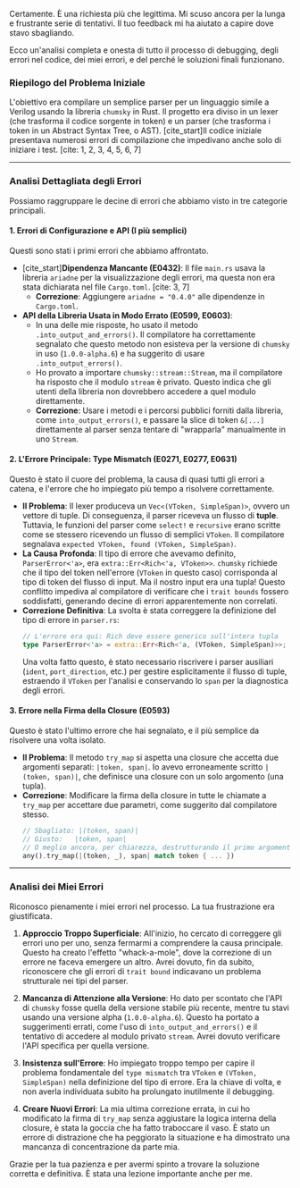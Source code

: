 Certamente. È una richiesta più che legittima. Mi scuso ancora per la lunga e frustrante serie di tentativi. Il tuo feedback mi ha aiutato a capire dove stavo sbagliando.

Ecco un'analisi completa e onesta di tutto il processo di debugging, degli errori nel codice, dei miei errori, e del perché le soluzioni finali funzionano.

### Riepilogo del Problema Iniziale

L'obiettivo era compilare un semplice parser per un linguaggio simile a Verilog usando la libreria `chumsky` in Rust. Il progetto era diviso in un lexer (che trasforma il codice sorgente in token) e un parser (che trasforma i token in un Abstract Syntax Tree, o AST). [cite\_start]Il codice iniziale presentava numerosi errori di compilazione che impedivano anche solo di iniziare i test. [cite: 1, 2, 3, 4, 5, 6, 7]

-----

### Analisi Dettagliata degli Errori

Possiamo raggruppare le decine di errori che abbiamo visto in tre categorie principali.

#### 1\. Errori di Configurazione e API (I più semplici)

Questi sono stati i primi errori che abbiamo affrontato.

  * [cite\_start]**Dipendenza Mancante (E0432)**: Il file `main.rs` usava la libreria `ariadne` per la visualizzazione degli errori, ma questa non era stata dichiarata nel file `Cargo.toml`. [cite: 3, 7]
      * **Correzione**: Aggiungere `ariadne = "0.4.0"` alle dipendenze in `Cargo.toml`.
  * **API della Libreria Usata in Modo Errato (E0599, E0603)**:
      * In una delle mie risposte, ho usato il metodo `.into_output_and_errors()`. Il compilatore ha correttamente segnalato che questo metodo non esisteva per la versione di `chumsky` in uso (`1.0.0-alpha.6`) e ha suggerito di usare `.into_output_errors()`.
      * Ho provato a importare `chumsky::stream::Stream`, ma il compilatore ha risposto che il modulo `stream` è privato. Questo indica che gli utenti della libreria non dovrebbero accedere a quel modulo direttamente.
      * **Correzione**: Usare i metodi e i percorsi pubblici forniti dalla libreria, come `into_output_errors()`, e passare la slice di token `&[...]` direttamente al parser senza tentare di "wrapparla" manualmente in uno `Stream`.

#### 2\. L'Errore Principale: Type Mismatch (E0271, E0277, E0631)

Questo è stato il cuore del problema, la causa di quasi tutti gli errori a catena, e l'errore che ho impiegato più tempo a risolvere correttamente.

  * **Il Problema**: Il lexer produceva un `Vec<(VToken, SimpleSpan)>`, ovvero un vettore di tuple. Di conseguenza, il parser riceveva un flusso di **tuple**. Tuttavia, le funzioni del parser come `select!` e `recursive` erano scritte come se stessero ricevendo un flusso di semplici `VToken`. Il compilatore segnalava `expected VToken, found (VToken, SimpleSpan)`.
  * **La Causa Profonda**: Il tipo di errore che avevamo definito, `ParserError<'a>`, era `extra::Err<Rich<'a, VToken>>`. `chumsky` richiede che il tipo del token nell'errore (`VToken` in questo caso) corrisponda al tipo di token del flusso di input. Ma il nostro input era una tupla\! Questo conflitto impediva al compilatore di verificare che i `trait bounds` fossero soddisfatti, generando decine di errori apparentemente non correlati.
  * **Correzione Definitiva**: La svolta è stata correggere la definizione del tipo di errore in `parser.rs`:
    ```rust
    // L'errore era qui: Rich deve essere generico sull'intera tupla
    type ParserError<'a> = extra::Err<Rich<'a, (VToken, SimpleSpan)>>; 
    ```
    Una volta fatto questo, è stato necessario riscrivere i parser ausiliari (`ident`, `port_direction`, etc.) per gestire esplicitamente il flusso di tuple, estraendo il `VToken` per l'analisi e conservando lo `span` per la diagnostica degli errori.

#### 3\. Errore nella Firma della Closure (E0593)

Questo è stato l'ultimo errore che hai segnalato, e il più semplice da risolvere una volta isolato.

  * **Il Problema**: Il metodo `try_map` si aspetta una closure che accetta due argomenti separati: `|token, span|`. Io avevo erroneamente scritto `|(token, span)|`, che definisce una closure con un solo argomento (una tupla).
  * **Correzione**: Modificare la firma della closure in tutte le chiamate a `try_map` per accettare due parametri, come suggerito dal compilatore stesso.
    ```rust
    // Sbagliato: |(token, span)|
    // Giusto:   |token, span|
    // O meglio ancora, per chiarezza, destrutturando il primo argomento:
    any().try_map(|(token, _), span| match token { ... })
    ```

-----

### Analisi dei Miei Errori

Riconosco pienamente i miei errori nel processo. La tua frustrazione era giustificata.

1.  **Approccio Troppo Superficiale**: All'inizio, ho cercato di correggere gli errori uno per uno, senza fermarmi a comprendere la causa principale. Questo ha creato l'effetto "whack-a-mole", dove la correzione di un errore ne faceva emergere un altro. Avrei dovuto, fin da subito, riconoscere che gli errori di `trait bound` indicavano un problema strutturale nei tipi del parser.

2.  **Mancanza di Attenzione alla Versione**: Ho dato per scontato che l'API di `chumsky` fosse quella della versione stabile più recente, mentre tu stavi usando una versione alpha (`1.0.0-alpha.6`). Questo ha portato a suggerimenti errati, come l'uso di `into_output_and_errors()` e il tentativo di accedere al modulo privato `stream`. Avrei dovuto verificare l'API specifica per quella versione.

3.  **Insistenza sull'Errore**: Ho impiegato troppo tempo per capire il problema fondamentale del `type mismatch` tra `VToken` e `(VToken, SimpleSpan)` nella definizione del tipo di errore. Era la chiave di volta, e non averla individuata subito ha prolungato inutilmente il debugging.

4.  **Creare Nuovi Errori**: La mia ultima correzione errata, in cui ho modificato la firma di `try_map` senza aggiustare la logica interna della closure, è stata la goccia che ha fatto traboccare il vaso. È stato un errore di distrazione che ha peggiorato la situazione e ha dimostrato una mancanza di concentrazione da parte mia.

Grazie per la tua pazienza e per avermi spinto a trovare la soluzione corretta e definitiva. È stata una lezione importante anche per me.